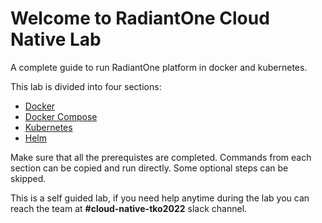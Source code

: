 # Welcome to RadiantOne Cloud Native Lab

A complete guide to run RadiantOne platform in docker and kubernetes.

This lab is divided into four sections:

* [Docker](./docker.md)
* [Docker Compose](./docker-compose.md)
* [Kubernetes](./kubernetes.md)
* [Helm](./helm.md)

Make sure that all the prerequistes are completed. Commands from each section can be copied and run directly. Some optional steps can be skipped.

This is a self guided lab, if you need help anytime during the lab you can reach the team at **#cloud-native-tko2022** slack channel.